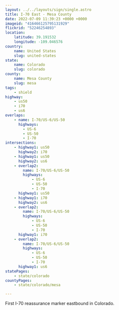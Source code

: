 ```yaml
---
layout: ../../layouts/sign/single.astro
title: I-70 East - Mesa County
date: 2022-07-09 11:39:23 +0000 +0000
imageid: "416466125795131929"
flickrid: "52246254893"
location:
    latitude: 39.191532
    longitude: -109.046576
country:
    name: United States
    slug: united-states
state:
    name: Colorado
    slug: colorado
county:
    name: Mesa County
    slug: mesa
tags:
    - shield
highway:
    - us50
    - i70
    - us6
overlaps:
    - name: I-70/US-6/US-50
      highways:
        - US-6
        - US-50
        - I-70
intersections:
    - highway1: us50
      highway2: i70
    - highway1: us50
      highway2: us6
    - overlap2:
        name: I-70/US-6/US-50
        highways:
            - US-6
            - US-50
            - I-70
      highway1: us50
    - highway1: i70
      highway2: us6
    - overlap2:
        name: I-70/US-6/US-50
        highways:
            - US-6
            - US-50
            - I-70
      highway1: i70
    - overlap2:
        name: I-70/US-6/US-50
        highways:
            - US-6
            - US-50
            - I-70
      highway1: us6
statePages:
    - state/colorado
countyPages:
    - state/colorado/mesa

---
```

First I-70 reassurance marker eastbound in Colorado.